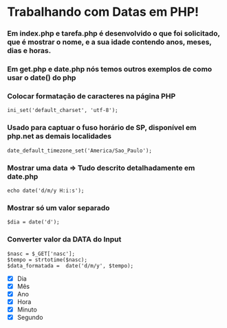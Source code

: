 # Trabalhando com Datas em PHP!

### Em index.php e tarefa.php é desenvolvido o que foi solicitado, que é mostrar o nome, e a sua idade contendo anos, meses, dias e horas.

### Em get.php e date.php nós temos outros exemplos de como usar o date() do php

### Colocar formatação de caracteres na página PHP

```
ini_set('default_charset', 'utf-8');
```

### Usado para captuar o fuso horário de SP, disponível em php.net as demais localidades

```
date_default_timezone_set('America/Sao_Paulo'); 
```

### Mostrar uma data => Tudo descrito detalhadamente em date.php

```
echo date('d/m/y H:i:s');
```

### Mostrar só um valor separado
```
$dia = date('d');
```
### Converter valor da DATA do Input
```
$nasc = $_GET['nasc'];    
$tempo = strtotime($nasc);
$data_formatada =  date('d/m/y', $tempo);
```

- [x] Dia
- [x] Mês
- [x] Ano
- [x] Hora
- [x] Minuto
- [x] Segundo